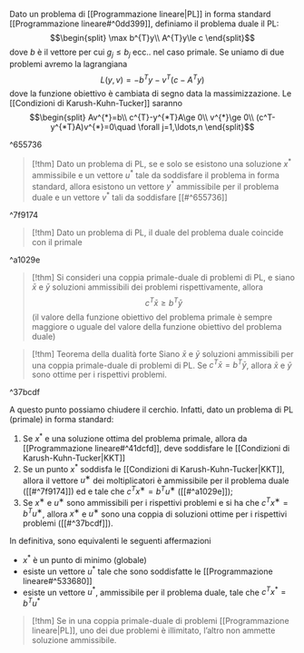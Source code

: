 Dato un problema di [[Programmazione lineare|PL]] in forma standard [[Programmazione lineare#^0dd399]], definiamo il problema duale il PL:
$$\begin{split}
\max b^{T}y\\
A^{T}y\le c
\end{split}$$
dove $b$ è il vettore per cui $g_{j}\le b_{j}$ ecc.. nel caso primale.
Se uniamo di due problemi avremo la lagrangiana
$$L(y,v)=-b^{T}y-v^{T}(c-A^{T}y)$$
dove la funzione obiettivo è cambiata di segno data la massimizzazione.
Le [[Condizioni di Karush-Kuhn-Tucker]] saranno
$$\begin{split}
Av^{*}=b\\
c^{T}-y^{*T}A\ge 0\\
v^{*}\ge 0\\
(c^T-y^{*T}A)v^{*}=0\quad \forall j=1,\ldots,n
\end{split}$$

^655736

>[!thm] 
>Dato un problema di PL, se e solo se esistono una soluzione $x^{*}$ ammissibile e un vettore $u^{*}$ tale da soddisfare il problema in forma standard, allora esistono un vettore $y^{*}$ ammissibile per il problema duale e un vettore $v^{*}$ tali da soddisfare [[#^655736]]

^7f9174

>[!thm]
>Dato un problema di PL, il duale del problema duale coincide con il primale

^a1029e

>[!thm]
>Si consideri una coppia primale-duale di problemi di PL, e siano $\bar x$ e $\bar y$ soluzioni ammissibili dei problemi rispettivamente, allora
>$$c^{T}\bar x\ge b^{T}\bar y$$
>(il valore della funzione obiettivo del problema primale è sempre maggiore o uguale del valore della funzione obiettivo del problema duale)

>[!thm] Teorema della dualità forte
>Siano $\bar x$ e $\bar y$ soluzioni ammissibili per una coppia primale-duale di problemi di PL.
>Se $c^{T}\bar x= b^{T} \bar y$, allora $\bar x$ e $\bar y$ sono ottime per i rispettivi problemi.

^37bcdf

A questo punto possiamo chiudere il cerchio. Infatti, dato un problema di PL (primale)
in forma standard:
1. Se $x^*$ e una soluzione ottima del problema primale, allora da [[Programmazione lineare#^41dcfd]], deve soddisfare le [[Condizioni di Karush-Kuhn-Tucker|KKT]]
2. Se un punto $x^*$ soddisfa le [[Condizioni di Karush-Kuhn-Tucker|KKT]], allora il vettore $u^∗$ dei moltiplicatori è ammissibile per il problema duale ([[#^7f9174]]) ed e tale che $c^{T}x^{∗} = b^{T}u^{∗}$ ([[#^a1029e]]);
3. Se $x^{∗}$ e $u^{∗}$ sono ammissibili per i rispettivi problemi e si ha che $c^{T}x^{∗} = b^{T}u^{∗}$, allora $x^∗$ e $u^∗$ sono una coppia di soluzioni ottime per i rispettivi problemi ([[#^37bcdf]]).

In definitiva, sono equivalenti le seguenti affermazioni
- $x^{*}$ è un punto di minimo (globale)
- esiste un vettore $u^{*}$ tale che sono soddisfatte le [[Programmazione lineare#^533680]] 
- esiste un vettore $u^{*}$, ammissibile per il problema duale, tale che $c^{T}x^{*}=b^{T}u^{*}$

>[!thm]
>Se in una coppia primale-duale di problemi [[Programmazione lineare|PL]], uno dei due problemi è illimitato, l’altro non ammette soluzione ammissibile.